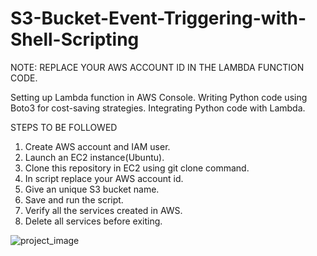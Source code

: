 # S3-Bucket-Event-Triggering-with-Shell-Scripting
NOTE: REPLACE YOUR AWS ACCOUNT ID IN THE LAMBDA FUNCTION CODE.


Setting up Lambda function in AWS Console.
Writing Python code using Boto3 for cost-saving strategies.
Integrating Python code with Lambda.

STEPS TO BE FOLLOWED

1. Create AWS account and IAM user.
2. Launch an EC2 instance(Ubuntu).
3. Clone this repository in EC2 using git clone command.
4. In script replace your AWS account id.
5. Give an unique S3 bucket name.
6. Save and run the script.
7. Verify all the services created in AWS.
8. Delete all services before exiting.

![project_image](https://github.com/kn-prem/S3-Bucket-Event-Triggering-with-Shell-Scripting/assets/55278315/988c8296-a3fb-4f5d-bda0-d8a4348cc908)




